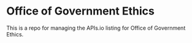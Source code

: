 # Office of Government Ethics
This is a repo for managing the APIs.io listing for Office of Government Ethics.